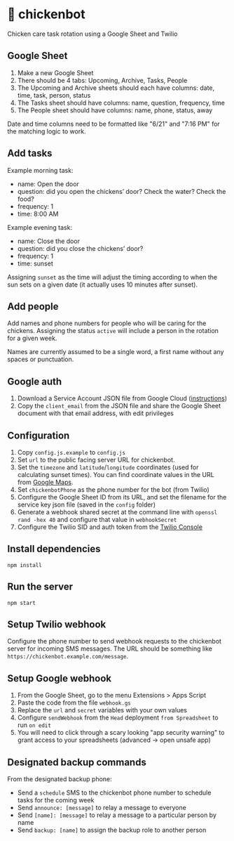 # 🐔 chickenbot

Chicken care task rotation using a Google Sheet and Twilio

## Google Sheet

1. Make a new Google Sheet
2. There should be 4 tabs: Upcoming, Archive, Tasks, People
3. The Upcoming and Archive sheets should each have columns: date, time, task, person, status
4. The Tasks sheet should have columns: name, question, frequency, time
5. The People sheet should have columns: name, phone, status, away

Date and time columns need to be formatted like "6/21" and "7:16 PM" for the matching logic to work.

## Add tasks

Example morning task:

* name: Open the door
* question: did you open the chickens’ door? Check the water? Check the food?
* frequency: 1
* time: 8:00 AM

Example evening task:

* name: Close the door
* question: did you close the chickens’ door?
* frequency: 1
* time: sunset

Assigning `sunset` as the time will adjust the timing according to when the sun sets on a given date (it actually uses 10 minutes after sunset).

## Add people

Add names and phone numbers for people who will be caring for the chickens. Assigning the status `active` will include a person in the rotation for a given week.

Names are currently assumed to be a single word, a first name without any spaces or punctuation.

## Google auth

1. Download a Service Account JSON file from Google Cloud ([instructions](https://theoephraim.github.io/node-google-spreadsheet/#/getting-started/authentication))
2. Copy the `client_email` from the JSON file and share the Google Sheet document with that email address, with edit privileges

## Configuration

1. Copy `config.js.example` to `config.js`
2. Set `url` to the public facing server URL for chickenbot.
3. Set the `timezone` and `latitude`/`longitude` coordinates (used for calculating sunset times). You can find coordinate values in the URL from [Google Maps](https://maps.google.com/).
4. Set `chickenbotPhone` as the phone number for the bot (from Twilio)
5. Configure the Google Sheet ID from its URL, and set the filename for the service key json file (saved in the `config` folder)
6. Generate a webhook shared secret at the command line with `openssl rand -hex 40` and configure that value in `webhookSecret`
7. Configure the Twilio SID and auth token from the [Twilio Console](https://console.twilio.com/)

## Install dependencies

```
npm install
```

## Run the server

```
npm start
```

## Setup Twilio webhook

Configure the phone number to send webhook requests to the chickenbot server for incoming SMS messages. The URL should be something like `https://chickenbot.example.com/message`.

## Setup Google webhook

1. From the Google Sheet, go to the menu Extensions > Apps Script
2. Paste the code from the file `webhook.gs`
3. Replace the `url` and `secret` variables with your own values
4. Configure `sendWebhook` from the `Head` deployment `from Spreadsheet` to run `on edit`
5. You will need to click through a scary looking "app security warning" to grant access to your spreadsheets (advanced -> open unsafe app)

## Designated backup commands

From the designated backup phone:

* Send a `schedule` SMS to the chickenbot phone number to schedule tasks for the coming week
* Send `announce: [message]` to relay a message to everyone
* Send `[name]: [message]` to relay a message to a particular person by name
* Send `backup: [name]` to assign the backup role to another person
